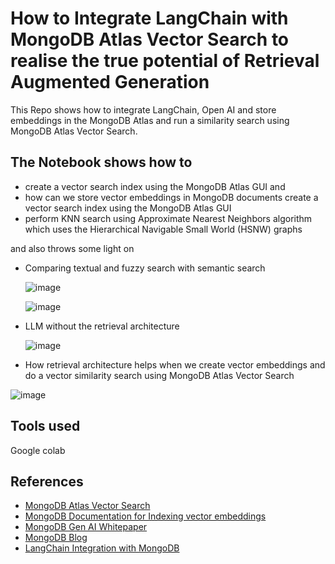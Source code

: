 # How to Integrate LangChain with MongoDB Atlas Vector Search to realise the true potential of Retrieval Augmented Generation
This Repo shows how to integrate LangChain, Open AI and store embeddings in the MongoDB Atlas and run a similarity search using MongoDB Atlas Vector Search.

## The Notebook shows how to 
- create a vector search index using the MongoDB Atlas GUI and
- how can we store vector embeddings in MongoDB documents create a vector search index using the MongoDB Atlas GUI
- perform KNN search using Approximate Nearest Neighbors algorithm which uses the Hierarchical Navigable Small World (HSNW) graphs

and also throws some light on
- Comparing textual and fuzzy search with semantic search

   ![image](https://github.com/mongodb-developer/atlas-vector-search-langchain/assets/25996527/96e8408f-b974-472c-bdef-ca8d5246230a)

  ![image](https://github.com/mongodb-developer/atlas-vector-search-langchain/assets/25996527/46dccc72-b1de-4920-9507-70c799cdbe9a)


- LLM without the retrieval architecture

  ![image](https://github.com/mongodb-developer/atlas-vector-search-langchain/assets/25996527/6e8bcb24-5246-4096-a822-9bfa7337854e)

- How retrieval architecture helps when we create vector embeddings and do a vector similarity search using MongoDB Atlas Vector Search 

![image](https://github.com/mongodb-developer/atlas-vector-search-langchain/assets/25996527/6b666534-56b3-49d9-ab24-b12fe16a31f6)

## Tools used
Google colab 

  ## References
  - [MongoDB Atlas Vector Search](https://www.mongodb.com/products/platform/atlas-vector-search)
  - [MongoDB Documentation for Indexing vector embeddings](https://www.mongodb.com/docs/atlas/atlas-search/field-types/knn-vector/)
  - [MongoDB Gen AI Whitepaper](https://www.mongodb.com/collateral/embedding-generative-ai)
  - [MongoDB Blog](https://www.mongodb.com/blog/post/going-from-zero-to-one-enterprise-ready-mongodb-llms)
  - [LangChain Integration with MongoDB](https://python.langchain.com/docs/modules/data_connection/vectorstores/integrations/mongodb_atlas)

